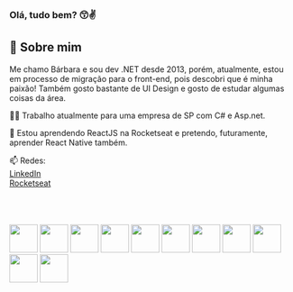 
<h3>Olá, tudo bem? 😙✌ </h3>

## 🚀 Sobre mim
Me chamo Bárbara e sou dev .NET desde 2013, porém, atualmente, estou em processo de migração para o front-end, pois descobri que é minha paixão! Também gosto bastante de UI Design e gosto de estudar algumas coisas da área.

👩‍💻 Trabalho atualmente para uma empresa de SP com C# e Asp.net.

🧠 Estou aprendendo ReactJS na Rocketseat e pretendo, futuramente, aprender React Native também.

📫 Redes:
<br><a href="https://www.linkedin.com/in/barbarapeixoto/">LinkedIn</a>
<br><a href="https://app.rocketseat.com.br/me/barbarapeixoto">Rocketseat</a>

<br>
<br>
<br>

<div align="left">
  <img height="50px" src='https://cdn.jsdelivr.net/gh/devicons/devicon/icons/figma/figma-original.svg'>
  <img height="50px" src='https://cdn.jsdelivr.net/gh/devicons/devicon/icons/html5/html5-original.svg'>
  <img height="50px" src='https://cdn.jsdelivr.net/gh/devicons/devicon/icons/css3/css3-original.svg'>
  <img height="50px" src='https://cdn.jsdelivr.net/gh/devicons/devicon/icons/javascript/javascript-original.svg'>
  <img height="50px" src='https://cdn.jsdelivr.net/gh/devicons/devicon/icons/react/react-original.svg'>
  <img height="50px" src='https://cdn.jsdelivr.net/gh/devicons/devicon/icons/sass/sass-original.svg'>
  <!--<img height="50px" src='https://cdn.jsdelivr.net/gh/devicons/devicon/icons/bootstrap/bootstrap-original.svg'>
  <img height="50px" src='https://cdn.jsdelivr.net/gh/devicons/devicon/icons/bulma/bulma-plain.svg'>-->
  <img height="50px" src='https://cdn.jsdelivr.net/gh/devicons/devicon/icons/csharp/csharp-original.svg'>
  <img height="50px" src='https://cdn.jsdelivr.net/gh/devicons/devicon/icons/dot-net/dot-net-plain-wordmark.svg'>
  <img height="50px" src='https://cdn.jsdelivr.net/gh/devicons/devicon/icons/git/git-original.svg'>
  <img height="50px" src='https://cdn.jsdelivr.net/gh/devicons/devicon/icons/vscode/vscode-original.svg'>
  <img height="50px" src='https://cdn.jsdelivr.net/gh/devicons/devicon/icons/visualstudio/visualstudio-plain.svg'>
</div>
<br>
